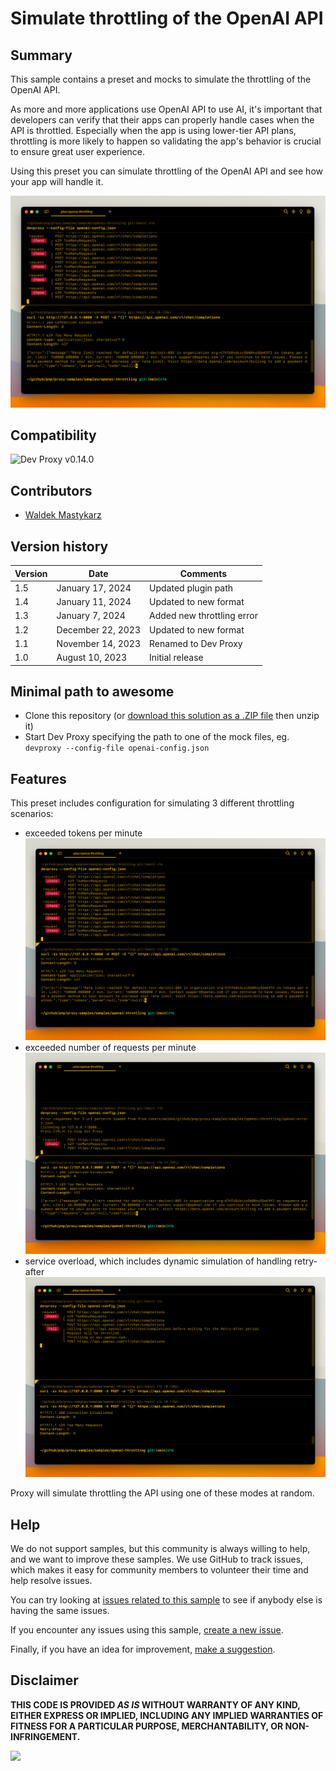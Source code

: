 # Simulate throttling of the OpenAI API

## Summary

This sample contains a preset and mocks to simulate the throttling of the OpenAI API.

As more and more applications use OpenAI API to use AI, it's important that developers can verify that their apps can properly handle cases when the API is throttled. Especially when the app is using lower-tier API plans, throttling is more likely to happen so validating the app's behavior is crucial to ensure great user experience.

Using this preset you can simulate throttling of the OpenAI API and see how your app will handle it.

![Dev Proxy simulating throttling of the OpenAI API when exceeded the number of tokens per minute](assets/throttling-tokens.png)

## Compatibility

![Dev Proxy v0.14.0](https://img.shields.io/badge/devproxy-v0.14.0-green.svg)

## Contributors

- [Waldek Mastykarz](https://github.com/waldekmastykarz)

## Version history

Version|Date|Comments
-------|----|--------
1.5|January 17, 2024|Updated plugin path
1.4|January 11, 2024|Updated to new format
1.3|January 7, 2024|Added new throttling error
1.2|December 22, 2023|Updated to new format
1.1|November 14, 2023|Renamed to Dev Proxy
1.0|August 10, 2023|Initial release

## Minimal path to awesome

- Clone this repository (or [download this solution as a .ZIP file](https://pnp.github.io/download-partial/?url=https://github.com/pnp/proxy-samples/tree/main/samples/microsoft-graph-docs-mocks) then unzip it)
- Start Dev Proxy specifying the path to one of the mock files, eg. `devproxy --config-file openai-config.json`

## Features

This preset includes configuration for simulating 3 different throttling scenarios:

- exceeded tokens per minute
  ![Dev Proxy simulating throttling of the OpenAI API when exceeded the number of tokens per minute](assets/throttling-tokens.png)
- exceeded number of requests per minute
  ![Dev Proxy simulating throttling of the OpenAI API when exceeded the number of requests per minute](assets/throttling-requests.png)
- service overload, which includes dynamic simulation of handling retry-after
  ![Dev Proxy simulating throttling of the OpenAI API when the server is overloaded](assets/throttling-overloaded.png)

Proxy will simulate throttling the API using one of these modes at random.

## Help

We do not support samples, but this community is always willing to help, and we want to improve these samples. We use GitHub to track issues, which makes it easy for  community members to volunteer their time and help resolve issues.

You can try looking at [issues related to this sample](https://github.com/pnp/proxy-samples/issues?q=label%3A%22sample%3A%20microsoft-graph-docs-mocks%22) to see if anybody else is having the same issues.

If you encounter any issues using this sample, [create a new issue](https://github.com/pnp/proxy-samples/issues/new).

Finally, if you have an idea for improvement, [make a suggestion](https://github.com/pnp/proxy-samples/issues/new).

## Disclaimer

**THIS CODE IS PROVIDED *AS IS* WITHOUT WARRANTY OF ANY KIND, EITHER EXPRESS OR IMPLIED, INCLUDING ANY IMPLIED WARRANTIES OF FITNESS FOR A PARTICULAR PURPOSE, MERCHANTABILITY, OR NON-INFRINGEMENT.**

![](https://m365-visitor-stats.azurewebsites.net/SamplesGallery/pnp-devproxy-openai-throttling)
